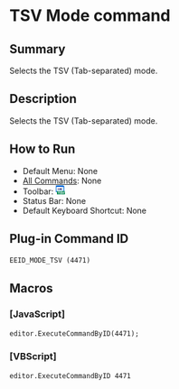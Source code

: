 # TSV Mode command

## Summary

Selects the TSV (Tab-separated) mode.

## Description

Selects the TSV (Tab-separated) mode.

## How to Run

- Default Menu: None
- [All Commands](../tools/all_commands): None
- Toolbar: ![](../../images/tsv.gif)
- Status Bar: None
- Default Keyboard Shortcut: None

## Plug-in Command ID

```
EEID_MODE_TSV (4471)
```

## Macros

### \[JavaScript\]

```
editor.ExecuteCommandByID(4471);
```

### \[VBScript\]

```
editor.ExecuteCommandByID 4471
```
